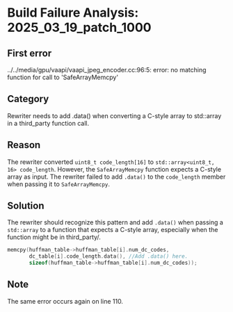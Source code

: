# Build Failure Analysis: 2025_03_19_patch_1000

## First error

../../media/gpu/vaapi/vaapi_jpeg_encoder.cc:96:5: error: no matching function for call to 'SafeArrayMemcpy'

## Category
Rewriter needs to add .data() when converting a C-style array to std::array in a third_party function call.

## Reason
The rewriter converted `uint8_t code_length[16]` to `std::array<uint8_t, 16> code_length`. However, the `SafeArrayMemcpy` function expects a C-style array as input. The rewriter failed to add `.data()` to the `code_length` member when passing it to `SafeArrayMemcpy`.

## Solution
The rewriter should recognize this pattern and add `.data()` when passing a `std::array` to a function that expects a C-style array, especially when the function might be in third_party/.

```c++
memcpy(huffman_table->huffman_table[i].num_dc_codes,
       dc_table[i].code_length.data(), //Add .data() here.
       sizeof(huffman_table->huffman_table[i].num_dc_codes));
```

## Note
The same error occurs again on line 110.
